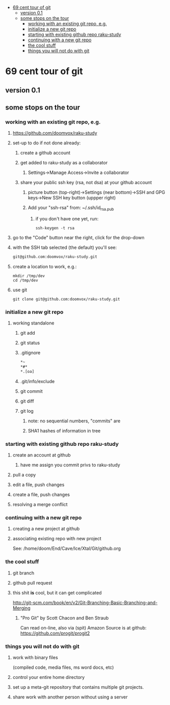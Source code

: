 - [69 cent tour of git](#org265242d)
  - [version 0.1](#org4fe357a)
  - [some stops on the tour](#orgea4347e)
    - [working with an existing git repo, e.g.](#org325ad69)
    - [initialize a new git repo](#orgec0a2d9)
    - [starting with existing github repo raku-study](#orgd2af919)
    - [continuing with a new git repo](#org7d11c1a)
    - [the cool stuff](#org3862776)
    - [things you will not do with git](#org6a4bd02)


<a id="org265242d"></a>

# 69 cent tour of git


<a id="org4fe357a"></a>

## version 0.1


<a id="orgea4347e"></a>

## some stops on the tour


<a id="org325ad69"></a>

### working with an existing git repo, e.g.

1.  <https://github.com/doomvox/raku-study>

2.  set-up to do if not done already:

    1.  create a github account
    
    2.  get added to raku-study as a collaborator
    
        1.  Settings->Manage Access->Invite a collaborator
    
    3.  share your public ssh key (rsa, not dsa) at your github account
    
        1.  picture button (top-right)->Settings (near bottom)->SSH and GPG keys->New SSH key button (uppper right)
        
        2.  Add your "ssh-rsa" from: ~/.ssh/id<sub>rsa.pub</sub>
        
            1.  if you don't have one yet, run:
            
                ```perl6
                ssh-keygen -t rsa
                ```

3.  go to the "Code" button near the right, click for the drop-down

4.  with the SSH tab selected (the default) you'll see:

    ```sh
    git@github.com:doomvox/raku-study.git
    ```

5.  create a location to work, e.g.:

    ```perl6
    mkdir /tmp/dev
    cd /tmp/dev
    ```

6.  use git

    ```perl6
    git clone git@github.com:doomvox/raku-study.git
    ```


<a id="orgec0a2d9"></a>

### initialize a new git repo

1.  working standalone

    1.  git add
    
    2.  git status
    
    3.  .gitignore
    
        ```sh
        *~   
        *#* 
        *.[oa]
        ```
    
    4.  .git/info/exclude
    
    5.  git commit
    
    6.  git diff
    
    7.  git log
    
        1.  note: no sequential numbers, "commits" are
        
        2.  SHA1 hashes of information in tree


<a id="orgd2af919"></a>

### starting with existing github repo raku-study

1.  create an account at github

    1.  have me assign you commit privs to raku-study

2.  pull a copy

3.  edit a file, push changes

4.  create a file, push changes

5.  resolving a merge conflict


<a id="org7d11c1a"></a>

### continuing with a new git repo

1.  creating a new project at github

2.  associating existing repo with new project

    See: /home/doom/End/Cave/Ice/Xtal/Git/github.org


<a id="org3862776"></a>

### the cool stuff

1.  git branch

2.  github pull request

3.  this shit **is** cool, but it can get complicated

    <http://git-scm.com/book/en/v2/Git-Branching-Basic-Branching-and-Merging>
    
    1.  "Pro Git" by Scott Chacon and  Ben Straub
    
        Can read on-line, also via (spit) Amazon Source is at github: <https://github.com/progit/progit2>


<a id="org6a4bd02"></a>

### things you will not do with git

1.  work with binary files

    (compiled code, media files, ms word docs, etc)

2.  control your entire home directory

3.  set up a meta-git repository that contains multiple git projects.

4.  share work with another person without using a server

